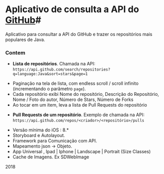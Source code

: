# Aplicativo de consulta a API do [GitHub](https://github.com)#

Aplicativo para consultar a API do GitHub e trazer os repositórios mais populares de Java.

### **Contem** ###

- __Lista de repositórios__. Chamada na API: `https://api.github.com/search/repositories?q=language:Java&sort=stars&page=1`
* Paginação na tela de lista, com endless scroll / scroll infinito (incrementando o parâmetro `page`).
* Cada repositório exibi Nome do repositório, Descrição do Repositório, Nome / Foto do autor, Número de Stars, Número de Forks
* Ao tocar em um item, leva a lista de Pull Requests do repositório
- __Pull Requests de um repositório__. Exemplo de chamada na API: `https://api.github.com/repos/<criador>/<repositório>/pulls`
* Versão mínima do iOS : 8.*
* Storyboard e Autolayout.
* Framework para Comunicação com API.
* Mapeamento json -> Objeto.
* App Universal , Ipad | Iphone | Landscape | Portrait (Size Classes)
* Cache de Imagens. Ex SDWebImage

2018